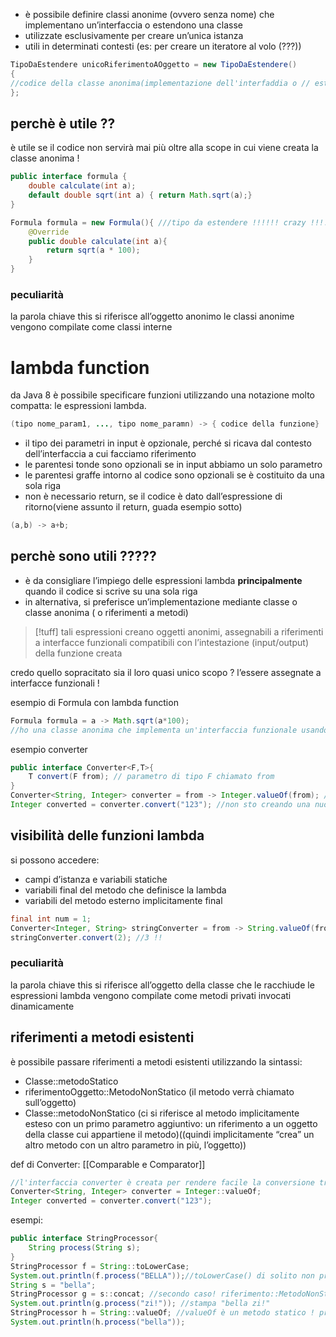 - è possibile definire classi anonime (ovvero senza nome) che implementano un’interfaccia o estendono una classe
- utilizzate esclusivamente per creare un’unica istanza
- utili in determinati contesti (es: per creare un iteratore al volo (???))
```java
TipoDaEstendere unicoRiferimentoAOggetto = new TipoDaEstendere()
{
//codice della classe anonima(implementazione dell'interfaddia o // estensione della classe)
};
```
## perchè è utile ??
è utile se il codice non servirà mai più oltre alla scope in cui viene creata la classe anonima !
```java
public interface formula {
	double calculate(int a);
	default double sqrt(int a) { return Math.sqrt(a);}
}
```

```java
Formula formula = new Formula(){ ///tipo da estendere !!!!!! crazy !!!!!!!!
	@Override
	public double calculate(int a){
		return sqrt(a * 100);
	}
}
```

### peculiarità
la parola chiave this si riferisce all’oggetto anonimo
le classi anonime vengono compilate come classi interne


# lambda function
da Java 8 è possibile specificare funzioni utilizzando una notazione molto compatta: le espressioni lambda.
```java
(tipo nome_param1, ..., tipo nome_paramn) -> { codice della funzione}
```
- il tipo dei parametri in input è opzionale, perché si ricava dal contesto dell’interfaccia a cui facciamo riferimento
- le parentesi tonde sono opzionali se in input abbiamo un solo parametro
- le parentesi graffe intorno al codice sono opzionali se è costituito da una sola riga
- non è necessario return, se il codice è dato dall’espressione di ritorno(viene assunto il return, guada esempio sotto)
```java
(a,b) -> a+b;
```
## perchè sono utili ?????
- è da consigliare l’impiego delle espressioni lambda **principalmente** quando il codice si scrive su una sola riga
- in alternativa, si preferisce un’implementazione mediante classe o classe anonima ( o riferimenti a metodi)

>[!tuff] tali espressioni creano oggetti anonimi, assegnabili a riferimenti a interfacce funzionali compatibili con l’intestazione (input/output) della funzione creata

credo quello sopracitato sia il loro quasi unico scopo ? l’essere assegnate a interfacce funzionali !

esempio di Formula con lambda function
```java
Formula formula = a -> Math.sqrt(a*100);
//ho una classe anonima che implementa un'interfaccia funzionale usando una lambda function per implementare il metodo astratto
```

esempio converter 
```java
public interface Converter<F,T>{
	T convert(F from); // parametro di tipo F chiamato from
}
Converter<String, Integer> converter = from -> Integer.valueOf(from); //ha senso...
Integer converted = converter.convert("123"); //non sto creando una nuova istanza di converter, sto utilizzando l'unica istanza per creare un oggetto di tipo Integer ! fun !!!!!!!!!! fuck
```

## visibilità delle funzioni lambda
si possono accedere:
- campi d’istanza e variabili statiche
- variabili final del metodo che definisce la lambda
- variabili del metodo esterno implicitamente final
```java
final int num = 1;
Converter<Integer, String> stringConverter = from -> String.valueOf(from + num);
stringConverter.convert(2); //3 !!
```
### peculiarità
la parola chiave this si riferisce all’oggetto della classe che le racchiude
le espressioni lambda vengono compilate come metodi privati invocati dinamicamente

## riferimenti a metodi esistenti
è possibile passare riferimenti a metodi esistenti utilizzando la sintassi:
- Classe::metodoStatico
- riferimentoOggetto::MetodoNonStatico (il metodo verrà chiamato sull’oggetto)
- Classe::metodoNonStatico (ci si riferisce al metodo implicitamente esteso con un primo parametro aggiuntivo: un riferimento a un oggetto della classe cui appartiene il metodo)((quindi implicitamente “crea” un altro metodo con un altro parametro in più, l’oggetto))

def di Converter: [[Comparable e Comparator]]
```java
//l'interfaccia converter è creata per rendere facile la conversione tra 2 tipi
Converter<String, Integer> converter = Integer::valueOf;
Integer converted = converter.convert("123");
```
esempi:
```java
public interface StringProcessor{
	String process(String s);
}
StringProcessor f = String::toLowerCase;
System.out.println(f.process("BELLA"));//toLowerCase() di solito non prende parametri !!! terzo caso! Classe::metodoNonStatico
String s = "bella";
StringProcessor g = s::concat; //secondo caso! riferimento::MetodoNonStatico
System.out.println(g.process("zi!")); //stampa "bella zi!"
StringProcessor h = String::valueOf; //valueOf è un metodo statico ! primo caso
System.out.println(h.process("bella")); 

```